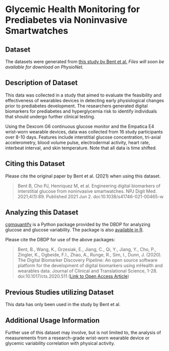 # Glycemic Health Monitoring for Prediabetes via Noninvasive Smartwatches 

## Dataset 
The datasets were generated from [this study by Bent et al.](https://www.ncbi.nlm.nih.gov/pmc/articles/PMC8172541/) *Files will soon be available for download on PhysioNet.*

## Description of Dataset
This data was collected in a study that aimed to evaluate the feasibility and effectiveness of wearables devices in detecting early physiological changes prior to prediabetes development. The researchers generated digital biomarkers for prediabetes and hyperglycemia risk to identify individuals that should undergo further clinical testing.

Using the Dexcom G6 continuous glucose monitor and the Empatica E4 wrist-worn wearable devices, data was collected from 16 study participants over 8-10 days. Features include interstitial glucose concentration, tri-axial accelerometry, blood volume pulse, electrodermal activity, heart rate, interbeat interval, and skin temperature. Note that all data is time shifted.

## Citing this Dataset
Please cite the original paper by Bent et al. (2021) when using this dataset.  
> Bent B, Cho PJ, Henriquez M, et al. Engineering digital biomarkers of interstitial glucose from noninvasive smartwatches. NPJ Digit Med. 2021;4(1):89. Published 2021 Jun 2. doi:10.1038/s41746-021-00465-w

## Analyzing this Dataset
[cgmquantify](https://github.com/DigitalBiomarkerDiscoveryPipeline/cgmquantify) is a Python package provided by the DBDP for
analyzing glucose and glucose variability. The package is also [available in R](https://cran.r-project.org/web/packages/cgmquantify/index.html).

Please cite the DBDP for use of the above packages:

> Bent, B., Wang, K., Grzesiak, E., Jiang, C., Qi, Y., Jiang, Y., Cho, P., Zingler, K., Ogbeide, F.I., Zhao, A., Runge, R., Sim, I., Dunn, J. (2020). The Digital Biomarker      Discovery Pipeline: An open source software platform for the development of digital biomarkers using mHealth and wearables data. Journal of Clinical and Translational Science, 1-28. doi:10.1017/cts.2020.511 ([Link to Open Access Article](https://www.cambridge.org/core/journals/journal-of-clinical-and-translational-science/article/digital-biomarker-discovery-pipeline-an-open-source-software-platform-for-the-development-of-digital-biomarkers-using-mhealth-and-wearables-data/A6696CEF138247077B470F4800090E63))

## Previous Studies utilizing Dataset
This data has only been used in the study by Bent et al.

## Additional Usage Information
Further use of this dataset may involve, but is not limited to, the analysis of measurements from a research-grade wrist-worn wearable device or glycemic variability correlation with physical activity.